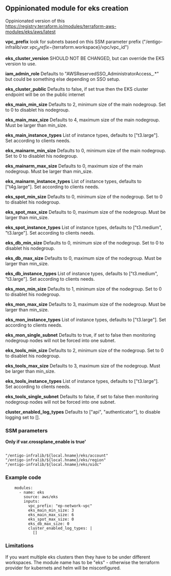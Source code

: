 ## Oppinionated module for eks creation ##


Oppinionated version of this https://registry.terraform.io/modules/terraform-aws-modules/eks/aws/latest

__vpc_prefix__ look for subnets based on this SSM parameter prefix ("/entigo-infralib/${var.vpc_prefix}-${terraform.workspace}/vpc/vpc_id")

__eks_cluster_version__ SHOULD NOT BE CHANGED, but can override the EKS version to use.

__iam_admin_role__ Defaults to "AWSReservedSSO_AdministratorAccess_.*" but could be something else depending on SSO setup.

__eks_cluster_public__ Defaults to false, if set true then the EKS cluster endpoint will be on the public internet

__eks_main_min_size__ Defaults to 2, minimum size of the main nodegroup. Set to 0 to disablet his nodegroup.

__eks_main_max_size__ Defaults to 4, maximum size of the main nodegroup. Must be larger than min_size.

__eks_main_instance_types__ List of instance types, defaults to  ["t3.large"]. Set according to clients needs.

__eks_mainarm_min_size__ Defaults to 0, minimum size of the main nodegroup. Set to 0 to disablet his nodegroup.

__eks_mainarm_max_size__ Defaults to 0, maximum size of the main nodegroup. Must be larger than min_size.

__eks_mainarm_instance_types__ List of instance types, defaults to  ["t4g.large"]. Set according to clients needs.

__eks_spot_min_size__ Defaults to 0, minimum size of the nodegroup. Set to 0 to disablet his nodegroup.

__eks_spot_max_size__ Defaults to 0, maximum size of the nodegroup. Must be larger than min_size.

__eks_spot_instance_types__ List of instance types, defaults to  ["t3.medium", "t3.large"]. Set according to clients needs.

__eks_db_min_size__ Defaults to 0, minimum size of the nodegroup. Set to 0 to disablet his nodegroup.

__eks_db_max_size__ Defaults to 0, maximum size of the nodegroup. Must be larger than min_size.

__eks_db_instance_types__ List of instance types, defaults to  ["t3.medium", "t3.large"]. Set according to clients needs.

__eks_mon_min_size__ Defaults to 1, minimum size of the nodegroup. Set to 0 to disablet his nodegroup.

__eks_mon_max_size__ Defaults to 3, maximum size of the nodegroup. Must be larger than min_size.

__eks_mon_instance_types__ List of instance types, defaults to  ["t3.large"]. Set according to clients needs.

__eks_mon_single_subnet__ Defaults to true, if set to false then monitoring nodegroup nodes will not be forced into one subnet.

__eks_tools_min_size__ Defaults to 2, minimum size of the nodegroup. Set to 0 to disablet his nodegroup.

__eks_tools_max_size__ Defaults to 3, maximum size of the nodegroup. Must be larger than min_size.

__eks_tools_instance_types__ List of instance types, defaults to  ["t3.large"]. Set according to clients needs.

__eks_tools_single_subnet__ Defaults to false, if set to false then monitoring nodegroup nodes will not be forced into one subnet.

__cluster_enabled_log_types__ Defaults to ["api", "authenticator"], to disable logging set to [].

### SSM parameters ###
**Only if var.crossplane_enable is true'**
```

"/entigo-infralib/${local.hname}/eks/account"
"/entigo-infralib/${local.hname}/eks/region"
"/entigo-infralib/${local.hname}/eks/oidc"

```


### Example code ###

```
    modules:
      - name: eks
        source: aws/eks
        inputs:
          vpc_prefix: "ep-network-vpc"
          eks_main_min_size: 3
          eks_main_max_size: 6
          eks_spot_max_size: 0
          eks_db_max_size: 0
          cluster_enabled_log_types: |
            []

```

### Limitations ###
If you want multiple eks clusters then they have to be under different workspaces. The module name has to be "eks" - otherwise the terraform provider for kubernets and helm will be misconfigured.
